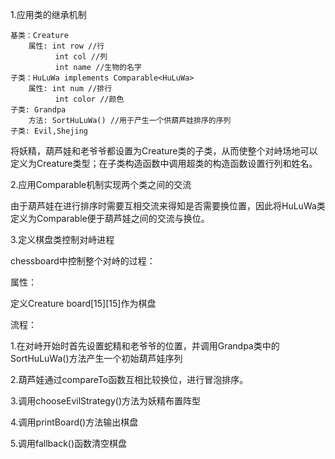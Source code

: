 1.应用类的继承机制

	基类：Creature
		属性: int row //行
		      int col //列
		      int name //生物的名字
	子类：HuLuWa implements Comparable<HuLuWa>
		属性: int num //排行
		      int color //颜色
	子类: Grandpa
		方法: SortHuLuWa() //用于产生一个供葫芦娃排序的序列
	子类: Evil,Shejing
将妖精，葫芦娃和老爷爷都设置为Creature类的子类，从而使整个对峙场地可以定义为Creature类型；在子类构造函数中调用超类的构造函数设置行列和姓名。

2.应用Comparable机制实现两个类之间的交流

由于葫芦娃在进行排序时需要互相交流来得知是否需要换位置，因此将HuLuWa类定义为Comparable便于葫芦娃之间的交流与换位。

3.定义棋盘类控制对峙进程
	
chessboard中控制整个对峙的过程：

属性：

定义Creature board[15][15]作为棋盘

流程：

1.在对峙开始时首先设置蛇精和老爷爷的位置，并调用Grandpa类中的SortHuLuWa()方法产生一个初始葫芦娃序列

2.葫芦娃通过compareTo函数互相比较换位，进行冒泡排序。

3.调用chooseEvilStrategy()方法为妖精布置阵型

4.调用printBoard()方法输出棋盘

5.调用fallback()函数清空棋盘
